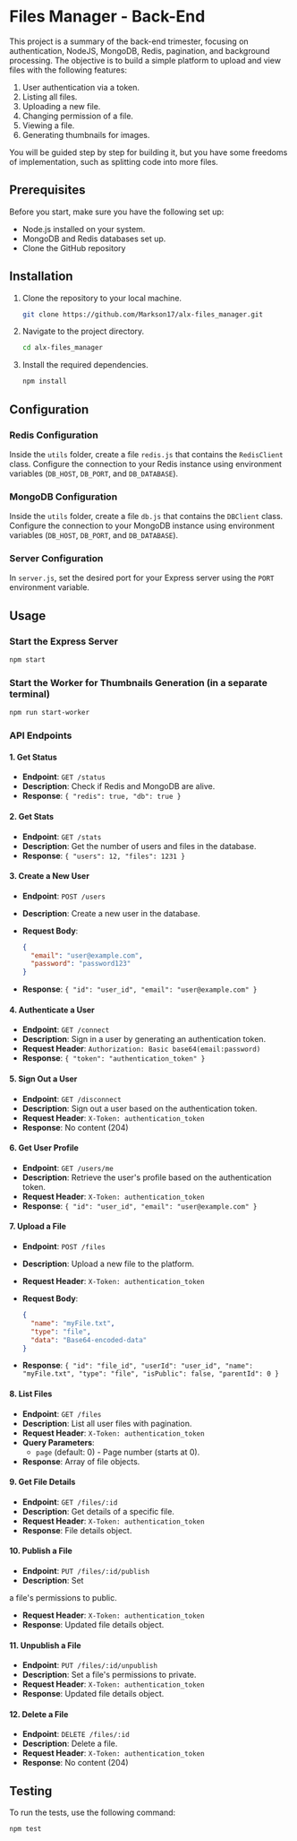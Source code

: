# Files Manager - Back-End

This project is a summary of the back-end trimester, focusing on authentication, NodeJS, MongoDB, Redis, pagination, and background processing. The objective is to build a simple platform to upload and view files with the following features:

1. User authentication via a token.
2. Listing all files.
3. Uploading a new file.
4. Changing permission of a file.
5. Viewing a file.
6. Generating thumbnails for images.

You will be guided step by step for building it, but you have some freedoms of implementation, such as splitting code into more files.

## Prerequisites

Before you start, make sure you have the following set up:

- Node.js installed on your system.
- MongoDB and Redis databases set up.
- Clone the GitHub repository

## Installation

1. Clone the repository to your local machine.

   ```bash
   git clone https://github.com/Markson17/alx-files_manager.git
   ```

2. Navigate to the project directory.

   ```bash
   cd alx-files_manager
   ```

3. Install the required dependencies.

   ```bash
   npm install
   ```

## Configuration

### Redis Configuration

Inside the `utils` folder, create a file `redis.js` that contains the `RedisClient` class. Configure the connection to your Redis instance using environment variables (`DB_HOST`, `DB_PORT`, and `DB_DATABASE`).

### MongoDB Configuration

Inside the `utils` folder, create a file `db.js` that contains the `DBClient` class. Configure the connection to your MongoDB instance using environment variables (`DB_HOST`, `DB_PORT`, and `DB_DATABASE`).

### Server Configuration

In `server.js`, set the desired port for your Express server using the `PORT` environment variable.

## Usage

### Start the Express Server

```bash
npm start
```

### Start the Worker for Thumbnails Generation (in a separate terminal)

```bash
npm run start-worker
```

### API Endpoints

#### 1. Get Status

- **Endpoint**: `GET /status`
- **Description**: Check if Redis and MongoDB are alive.
- **Response**: `{ "redis": true, "db": true }`

#### 2. Get Stats

- **Endpoint**: `GET /stats`
- **Description**: Get the number of users and files in the database.
- **Response**: `{ "users": 12, "files": 1231 }`

#### 3. Create a New User

- **Endpoint**: `POST /users`
- **Description**: Create a new user in the database.
- **Request Body**:

  ```json
  {
    "email": "user@example.com",
    "password": "password123"
  }
  ```

- **Response**: `{ "id": "user_id", "email": "user@example.com" }`

#### 4. Authenticate a User

- **Endpoint**: `GET /connect`
- **Description**: Sign in a user by generating an authentication token.
- **Request Header**: `Authorization: Basic base64(email:password)`
- **Response**: `{ "token": "authentication_token" }`

#### 5. Sign Out a User

- **Endpoint**: `GET /disconnect`
- **Description**: Sign out a user based on the authentication token.
- **Request Header**: `X-Token: authentication_token`
- **Response**: No content (204)

#### 6. Get User Profile

- **Endpoint**: `GET /users/me`
- **Description**: Retrieve the user's profile based on the authentication token.
- **Request Header**: `X-Token: authentication_token`
- **Response**: `{ "id": "user_id", "email": "user@example.com" }`

#### 7. Upload a File

- **Endpoint**: `POST /files`
- **Description**: Upload a new file to the platform.
- **Request Header**: `X-Token: authentication_token`
- **Request Body**:

  ```json
  {
    "name": "myFile.txt",
    "type": "file",
    "data": "Base64-encoded-data"
  }
  ```

- **Response**: `{ "id": "file_id", "userId": "user_id", "name": "myFile.txt", "type": "file", "isPublic": false, "parentId": 0 }`

#### 8. List Files

- **Endpoint**: `GET /files`
- **Description**: List all user files with pagination.
- **Request Header**: `X-Token: authentication_token`
- **Query Parameters**:
  - `page` (default: 0) - Page number (starts at 0).
- **Response**: Array of file objects.

#### 9. Get File Details

- **Endpoint**: `GET /files/:id`
- **Description**: Get details of a specific file.
- **Request Header**: `X-Token: authentication_token`
- **Response**: File details object.

#### 10. Publish a File

- **Endpoint**: `PUT /files/:id/publish`
- **Description**: Set

 a file's permissions to public.
- **Request Header**: `X-Token: authentication_token`
- **Response**: Updated file details object.

#### 11. Unpublish a File

- **Endpoint**: `PUT /files/:id/unpublish`
- **Description**: Set a file's permissions to private.
- **Request Header**: `X-Token: authentication_token`
- **Response**: Updated file details object.

#### 12. Delete a File

- **Endpoint**: `DELETE /files/:id`
- **Description**: Delete a file.
- **Request Header**: `X-Token: authentication_token`
- **Response**: No content (204)

## Testing

To run the tests, use the following command:

```bash
npm test
```
